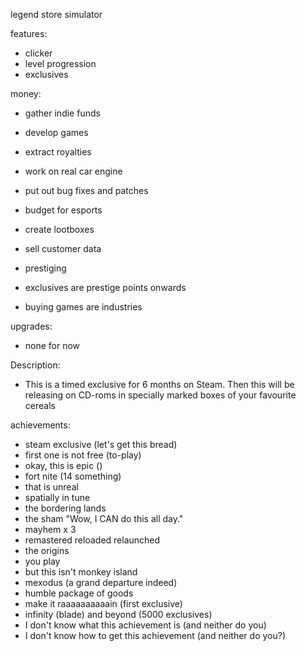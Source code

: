 legend store simulator

features:
- clicker
- level progression
- exclusives

money:
- gather indie funds
- develop games
- extract royalties
- work on real car engine
- put out bug fixes and patches
- budget for esports
- create lootboxes
- sell customer data


- prestiging
- exclusives are prestige points onwards
- buying games are industries

upgrades:
- none for now

Description:
- This is a timed exclusive for 6 months on Steam. Then this will be releasing on CD-roms in specially marked boxes of your favourite cereals

achievements:
- steam exclusive (let's get this bread)
- first one is not free (to-play)
- okay, this is epic ()
- fort nite (14 something)
- that is unreal
- spatially in tune
- the bordering lands
- the sham "Wow, I CAN do this all day."
- mayhem x 3
- remastered reloaded relaunched
- the origins
- you play
- but this isn't monkey island
- mexodus (a grand departure indeed)
- humble package of goods
- make it raaaaaaaaaain (first exclusive)
- infinity (blade) and beyond (5000 exclusives)
- I don't know what this achievement is (and neither do you)
- I don't know how to get this achievement (and neither do you?)